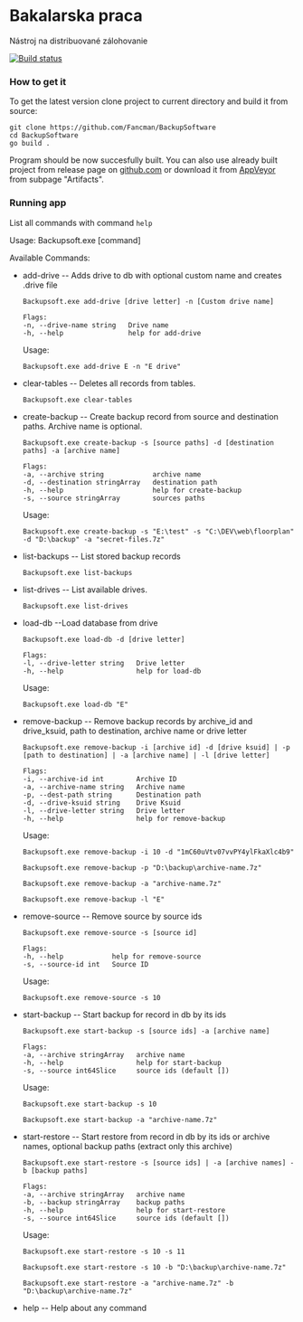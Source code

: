 # Bakalarska praca

Nástroj na distribuované zálohovanie

[![Build status](https://ci.appveyor.com/api/projects/status/github/Fancman/BackupSoftware?svg=TRUE)](https://ci.appveyor.com/project/Fancman/BackupSoftware)



### How to get it

To get the latest version clone project to current directory and build it from source:

```
git clone https://github.com/Fancman/BackupSoftware
cd BackupSoftware
go build .
```

Program should be now succesfully built. You can also use already built project from release page on [github.com](https://github.com/Fancman/BackupSoftware/releases) or download it from [AppVeyor](https://ci.appveyor.com/project/Fancman/backupsoftware) from subpage "Artifacts".



### Running app
List all commands with command  `help`


Usage:
  Backupsoft.exe [command] 

Available Commands:
  - add-drive -- Adds drive to db with optional custom name and creates .drive file
	```
	Backupsoft.exe add-drive [drive letter] -n [Custom drive name]

	Flags:
	-n, --drive-name string   Drive name
	-h, --help                help for add-drive
	```

	Usage:

	```
	Backupsoft.exe add-drive E -n "E drive"

	```

  - clear-tables -- Deletes all records from tables.
  	```
	Backupsoft.exe clear-tables
	```

  - create-backup -- Create backup record from source and destination paths. Archive name is optional.
 	```
	Backupsoft.exe create-backup -s [source paths] -d [destination paths] -a [archive name]

	Flags:
	-a, --archive string            archive name
	-d, --destination stringArray   destination path
	-h, --help                      help for create-backup
	-s, --source stringArray        sources paths
	```

	Usage:

	```
	Backupsoft.exe create-backup -s "E:\test" -s "C:\DEV\web\floorplan" -d "D:\backup" -a "secret-files.7z"

	```

  - list-backups -- List stored backup records
	```
	Backupsoft.exe list-backups
	```

  - list-drives -- List available drives.
  	```
	Backupsoft.exe list-drives
	```

  - load-db --Load database from drive
  	```
	Backupsoft.exe load-db -d [drive letter]

	Flags:
	-l, --drive-letter string   Drive letter
	-h, --help                  help for load-db
	```

	Usage:

	```
	Backupsoft.exe load-db "E"

	```

  - remove-backup -- Remove backup records by archive_id and drive_ksuid, path to destination, archive name or drive letter
  
	```
	Backupsoft.exe remove-backup -i [archive id] -d [drive ksuid] | -p [path to destination] | -a [archive name] | -l [drive letter]

	Flags:
	-i, --archive-id int        Archive ID
	-a, --archive-name string   Archive name
	-p, --dest-path string      Destination path
	-d, --drive-ksuid string    Drive Ksuid
	-l, --drive-letter string   Drive letter
	-h, --help                  help for remove-backup
	```

	Usage:

	```
	Backupsoft.exe remove-backup -i 10 -d "1mC60uVtv07vvPY4ylFkaXlc4b9"

	Backupsoft.exe remove-backup -p "D:\backup\archive-name.7z"

	Backupsoft.exe remove-backup -a "archive-name.7z"

	Backupsoft.exe remove-backup -l "E"
	```

  - remove-source -- Remove source by source ids
	```
	Backupsoft.exe remove-source -s [source id]

	Flags:
	-h, --help            help for remove-source
	-s, --source-id int   Source ID
	```

	Usage:

	```
	Backupsoft.exe remove-source -s 10
	```

  - start-backup  -- Start backup for record in db by its ids
  	```
	Backupsoft.exe start-backup -s [source ids] -a [archive name]

	Flags:
	-a, --archive stringArray   archive name
	-h, --help                  help for start-backup
	-s, --source int64Slice     source ids (default [])
	```

	Usage:

	```
	Backupsoft.exe start-backup -s 10

	Backupsoft.exe start-backup -a "archive-name.7z"
	```

  - start-restore -- Start restore from record in db by its ids or archive names, optional backup paths (extract only this archive)
	```
	Backupsoft.exe start-restore -s [source ids] | -a [archive names] -b [backup paths]

	Flags:
	-a, --archive stringArray   archive name
	-b, --backup stringArray    backup paths
	-h, --help                  help for start-restore
	-s, --source int64Slice     source ids (default [])	
	```	

	Usage:

	```
	Backupsoft.exe start-restore -s 10 -s 11

	Backupsoft.exe start-restore -s 10 -b "D:\backup\archive-name.7z"

	Backupsoft.exe start-restore -a "archive-name.7z" -b "D:\backup\archive-name.7z"
	```

  - help -- Help about any command